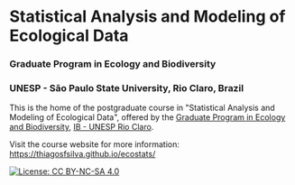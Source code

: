 # Statistical Analysis and Modeling of Ecological Data
### Graduate Program in Ecology and Biodiversity
### UNESP - São Paulo State University, Rio Claro, Brazil

This is the home of the postgraduate course in "Statistical Analysis and Modeling of Ecological Data", offered by the [Graduate Program in Ecology and Biodiversity](http://ib.rc.unesp.br/#!/departamentos/ecologia/pos-graduacao-em-ecologia-e-biodiversidade/), [IB - UNESP Rio Claro](http://ib.rc.unesp.br/). 

Visit the course website for more information: https://thiagosfsilva.github.io/ecostats/

[![License: CC BY-NC-SA 4.0](https://img.shields.io/badge/License-CC%20BY--NC--SA%204.0-lightgrey.svg)](https://creativecommons.org/licenses/by-nc-sa/4.0/)
